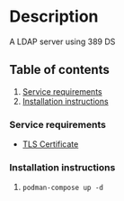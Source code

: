 # Description

A LDAP server using 389 DS

## Table of contents

1. [Service requirements](#service-requirements)
2. [Installation instructions](#installation-instructions)

### Service requirements

- [TLS Certificate](../https/README.md)

### Installation instructions

1. `podman-compose up -d`
